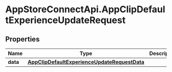 # AppStoreConnectApi.AppClipDefaultExperienceUpdateRequest

## Properties

Name | Type | Description | Notes
------------ | ------------- | ------------- | -------------
**data** | [**AppClipDefaultExperienceUpdateRequestData**](AppClipDefaultExperienceUpdateRequestData.md) |  | 


